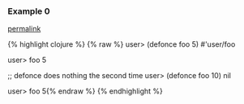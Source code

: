### Example 0
[permalink](#example-0)

{% highlight clojure %}
{% raw %}
user> (defonce foo 5)
#'user/foo

user> foo
5

;; defonce does nothing the second time
user> (defonce foo 10)
nil

user> foo
5{% endraw %}
{% endhighlight %}


